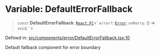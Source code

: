 # Variable: DefaultErrorFallback

> `const` **DefaultErrorFallback**: [`React.FC`](https://github.com/DefinitelyTyped/DefinitelyTyped/blob/80449050d0e5e84f44ffa3fd3dc5651e4747e589/types/react/index.d.ts#L1021)\<\` `error?`: [`Error`](https://developer.mozilla.org/docs/Web/JavaScript/Reference/Global_Objects/Error); `onRetry`: () => `void`; \`\>

Defined in: [src/components/error/DefaultErrorFallback.tsx:10](https://github.com/Nick2bad4u/Uptime-Watcher/blob/main/src/components/error/DefaultErrorFallback.tsx#L10)

Default fallback component for error boundary

